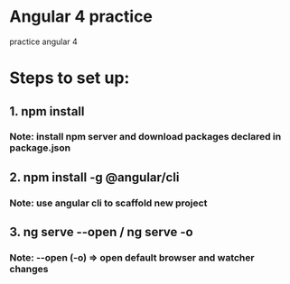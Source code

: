 # Angular 4 practice
practice angular 4

# Steps to set up:

## 1. npm install
### Note: install npm server and download packages declared in package.json

## 2. npm install -g @angular/cli
### Note: use angular cli to scaffold new project

## 3. ng serve --open / ng serve -o
### Note: --open (-o) => open default browser and watcher changes
